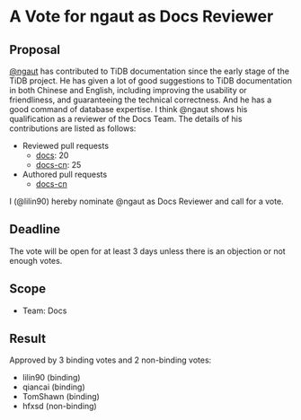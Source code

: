 # A Vote for ngaut as Docs Reviewer

## Proposal

[@ngaut](https://github.com/ngaut) has contributed to TiDB documentation since the early stage of the TiDB project. He has given a lot of good suggestions to TiDB documentation in both Chinese and English, including improving the usability or friendliness, and guaranteeing the technical correctness. And he has a good command of database expertise. I think @ngaut shows his qualification as a reviewer of the Docs Team. The details of his contributions are listed as follows:

- Reviewed pull requests
    - [docs](https://github.com/pingcap/docs/pulls?q=is:pr+reviewed-by:ngaut+is:merged+-author:ti-chi-bot): 20
    - [docs-cn](https://github.com/pingcap/docs-cn/pulls?q=is:pr+reviewed-by:ngaut+is:merged+-author:ti-chi-bot): 25
- Authored pull requests
    - [docs-cn](https://github.com/pingcap/docs-cn/pulls?q=is%3Apr+is%3Amerged+author%3Angaut)

I (@lilin90) hereby nominate @ngaut as Docs Reviewer and call for a vote.

## Deadline

The vote will be open for at least 3 days unless there is an objection or not enough votes.

## Scope

* Team: Docs

## Result

Approved by 3 binding votes and 2 non-binding votes:

* lilin90 (binding)
* qiancai (binding)
* TomShawn (binding)
* hfxsd (non-binding)
